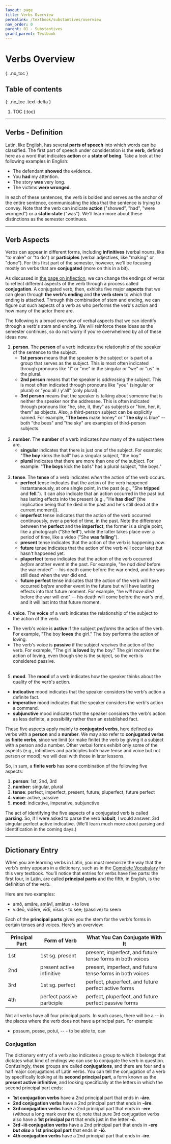 ```yaml
---
layout: page
title: Verbs Overview
permalink: /textbook/substantives/overview
nav_order: 0
parent: 01 - Substantives
grand_parent: Textbook
---
```


# Verbs Overview
{: .no_toc }

## Table of contents
{: .no_toc .text-delta }

1. TOC
{:toc}

***

## Verbs - Definition

Latin, like English, has several **parts of speech** into which words can be classified. The first part of speech under consideration is the **verb**, defined here as a word that indicates **action** or a **state of being**. Take a look at the following examples in English:

* The defendant **showed** the evidence.
* You **had** my attention.
* The story **was** very long.
* The victims **were wronged**.

In each of these sentences, the verb is bolded and serves as the anchor of the entire sentence, communicating the idea that the sentence is trying to convey. Note that the verb can indicate **action** ("showed", "had", "were wronged") or a **static state** ("was"). We'll learn more about these distinctions as the semester continues.

***

## Verb Aspects

Verbs can appear in different forms, including **infinitives** (verbal nouns, like "to make" or "to do") or **participles** (verbal adjectives, like "making" or "done"). For this first part of the semester, however, we'll be focusing mostly on verbs that are **conjugated** (more on this in a bit).

As discussed in [the page on inflection](../basics/inflection#conjugation), we can change the endings of verbs to reflect different aspects of the verb through a process called **conjugation**. A conjugated verb, then, exhibits five major **aspects** that we can glean through **the verb's ending** and **the verb stem** to which that ending is attached. Through this combination of stem and ending, we can figure out such aspects of a verb as who performs the verb's action and how many of the actor there are.

The following is a broad overview of verbal aspects that we can identify through a verb's stem and ending. We will reinforce these ideas as the semester continues, so do not worry if you're overwhelmed by all of these ideas now.

1. **person**. The **person** of a verb indicates the relationship of the speaker of the sentence to the subject.
    * **1st person** means that the speaker *is* the subject or is part of a group that serves as the subject. This is most often indicated through pronouns like "I" or "me" in the singular or "we" or "us" in the plural.
    * **2nd person** means that the speaker is *addressing* the subject. This is most often indicated through pronouns like "you" (singular or plural) or "you all / y'all" (only plural).
    * **3rd person** means that the speaker is talking about someone that is neither the speaker nor the addressee. This is often indicated through pronouns like "he, she, it, they" as subjects or "him, her, it, them" as objects. Also, a third-person subject can be explicitly named. For example, "**The bees** make honey" or "**The sky** is blue" -- both "the bees" and "the sky" are examples of third-person subjects.
<br><br>
2. **number**. The **number** of a verb indicates how many of the subject there are.
    * **singular** indicates that there is just one of the subject. For example: "**The boy** kicks the ball" has a singular subject, "the boy."
    * **plural** indicates that there are more than one of the subject. For example: "**The boys** kick the balls" has a plural subject, "the boys."
<br><br>
3. **tense**. The **tense** of a verb indicates *when* the action of the verb occurs.
    * **perfect** tense indicates that the action of the verb happened instantaneously, at one single point, in the past (e.g., "She **tripped** and **fell**."). It can also indicate that an action occurred in the past but has lasting effects into the present (e.g., "He **has died**" [the implication being that he died in the past and he's still dead at the current moment]).
    * **imperfect** tense indicates that the action of the verb occurred continuously, over a period of time, in the past. Note the difference between the **perfect** and the **imperfect**; the former is a single point, like a photograph ("She **fell**"), while the latter takes place over a period of time, like a video ("She **was falling**").
    * **present** tense indicates that the action of the verb is happening *now*.
    * **future** tense indicates that the action of the verb will occur later but hasn't happened yet.
    * **pluperfect** tense indicates that the action of the verb occurred *before* another event in the past. For example, "he *had died* before the war ended" -- his death came before the war ended, and he was still dead when the war did end.
    * **future perfect** tense indicates that the action of the verb will have occurred *before* another event in the future but will have lasting effects into that future moment. For example, "he *will have died* before the war will end" -- his death will come before the war's end, and it will last into that future moment.
<br><br>
4. **voice**. The **voice** of a verb indicates the relationship of the subject to the action of the verb.
  * The verb's voice is **active** if the subject *performs* the action of the verb. For example, "The boy **loves** the girl." The boy performs the action of loving.
  * The verb's voice is **passive** if the subject *receives* the action of the verb. For example, "The girl **is loved** by the boy." The girl *receives* the action of loving, even though she is the subject, so the verb is considered passive.
<br><br>
5. **mood**. The **mood** of a verb indicates how the speaker thinks about the quality of the verb's action.
  * **indicative** mood indicates that the speaker considers the verb's action a definite fact.
  * **imperative** mood indicates that the speaker considers the verb's action a command.
  * **subjunctive** mood indicates that the speaker considers the verb's action as less definite, a possibility rather than an established fact.

These five aspects apply mainly to **conjugated verbs**, here defined as verbs with a **person** and a **number**. We may also refer to **conjugated verbs** as **finite verbs**, since we limit (or make finite) the verb by giving it a subject with a person and a number. Other verbal forms exhibit only some of the aspects (e.g., infinitives and participles both have tense and voice but not person or mood); we will deal with those in later lessons.

So, in sum, a **finite verb** has some combination of the following five aspects:

1. **person**: 1st, 2nd, 3rd
2. **number**: singular, plural
3. **tense**: perfect, imperfect, present, future, pluperfect, future perfect
4. **voice**: active, passive
5. **mood**: indicative, imperative, subjunctive

The act of identifying the five aspects of a conjugated verb is called **parsing**. So, if I were asked to parse the verb **habuit**, I would answer: 3rd singular perfect active indicative. (We'll learn much more about parsing and identification in the coming days.)

***

## Dictionary Entry

When you are learning verbs in Latin, you must memorize the way that the verb's entry appears in a dictionary, such as in the [Complete Vocabulary](../../vocabulary/complete) for this very textbook. You'll notice that entries for verbs have five parts: the first four, in Latin, are called **principal parts** and the fifth, in English, is the definition of the verb.

Here are two examples:

* amō, amāre, amāvī, amātus - to love 
* videō, vidēre, vīdī, vīsus - to see; (passive) to seem

Each of the **principal parts** gives you the stem for the verb's forms in certain tenses and voices. Here's an overview:

| Principal Part | Form of Verb | What You Can Conjugate With It |
| -------- | -------- | -------- |
| 1st | 1st sg. present | present, imperfect, and future tense forms in both voices |
| 2nd | present active infinitive | present, imperfect, and future tense forms in both voices |
| 3rd | 1st sg. perfect | perfect, pluperfect, and future perfect active forms |
| 4th | perfect passive participle | perfect, pluperfect, and future perfect passive forms |

Not all verbs have all four principal parts. In such cases, there will be a -- in the places where the verb does not have a principal part. For example:

* possum, posse, potuī, -- - to be able to, can

### Conjugation

The dictionary entry of a verb also indicates a group to which it belongs that dictates what kind of endings we can use to conjugate the verb in question. Confusingly, these groups are called **conjugations**, and there are four and a half major conjugations of Latin verbs. You can tell the conjugation of a verb by specifically looking at its **second principal part**, a form known as the **present active infinitive**, and looking specifically at the letters in which the second principal part ends:

* **1st conjugation verbs** have a 2nd principal part that ends in **-āre**.
* **2nd conjugation verbs** have a 2nd principal part that ends in **-ēre**.
* **3rd conjugation verbs** have a 2nd principal part that ends in **-ere** (without a long mark over the e); note that pure 3rd conjugation verbs also have a **1st principal part** that ends just in the letter **-ō**.
* **3rd -iō conjugation verbs** have a 2nd principal part that ends in **-ere** ***but also*** a **1st principal part** that ends in **-iō**.
* **4th conjugation verbs** have a 2nd principal part that ends in **-īre**.